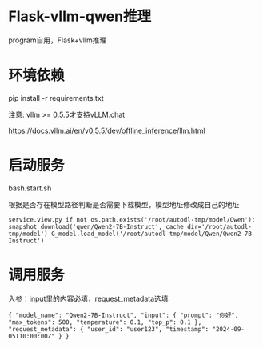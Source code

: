# Flask-vllm-qwen推理
program自用，Flask+vllm推理

# 环境依赖
pip install -r requirements.txt

注意: vllm >= 0.5.5才支持vLLM.chat

https://docs.vllm.ai/en/v0.5.5/dev/offline_inference/llm.html

# 启动服务
bash.start.sh

根据是否存在模型路径判断是否需要下载模型，模型地址修改成自己的地址

`
service.view.py
if not os.path.exists('/root/autodl-tmp/model/Qwen'):
    snapshot_download('qwen/Qwen2-7B-Instruct', cache_dir='/root/autodl-tmp/model')
G_model.load_model('/root/autodl-tmp/model/Qwen/Qwen2-7B-Instruct')
`

# 调用服务

入参：input里的内容必填，request_metadata选填

`
{
    "model_name": "Qwen2-7B-Instruct",
    "input": {
        "prompt": "你好",
        "max_tokens": 500,
        "temperature": 0.1,
        "top_p": 0.1
    },
    "request_metadata": {
        "user_id": "user123",
        "timestamp": "2024-09-05T10:00:00Z"
    }
}
`
